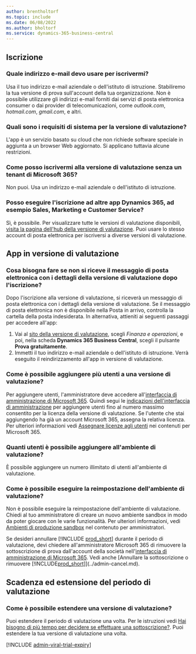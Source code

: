 ```yaml
---
author: brentholtorf
ms.topic: include
ms.date: 06/08/2022
ms.author: bholtorf
ms.service: dynamics-365-business-central
---
```

## Iscrizione

### Quale indirizzo e-mail devo usare per iscrivermi?

Usa il tuo indirizzo e-mail aziendale o dell'istituto di istruzione. Stabiliremo la tua versione di prova sull'account della tua organizzazione. Non è possibile utilizzare gli indirizzi e-mail forniti dai servizi di posta elettronica consumer o dai provider di telecomunicazioni, come *outlook.com*, *hotmail.com*, *gmail.com*, e altri.  

### Quali sono i requisiti di sistema per la versione di valutazione?

L'app è un servizio basato su cloud che non richiede software speciale in aggiunta a un browser Web aggiornato. Si applicano tuttavia alcune restrizioni.  

### Come posso iscrivermi alla versione di valutazione senza un tenant di Microsoft 365?

Non puoi. Usa un indirizzo e-mail aziendale o dell'istituto di istruzione.

### Posso eseguire l'iscrizione ad altre app Dynamics 365, ad esempio Sales, Marketing e Customer Service?

Sì, è possibile. Per visualizzare tutte le versioni di valutazione disponibili, [visita la pagina dell'hub della versione di valutazione](https://dynamics.microsoft.com/dynamics-365-free-trial). Puoi usare lo stesso account di posta elettronica per iscriversi a diverse versioni di valutazione.<!-- However, it is not possible to have multiple apps on the same trial site. Each trial will be on a different org and URL. The trial data won’t be shared across apps.-->

## App in versione di valutazione

### Cosa bisogna fare se non si riceve il messaggio di posta elettronica con i dettagli della versione di valutazione dopo l'iscrizione?

Dopo l'iscrizione alla versione di valutazione, si riceverà un messaggio di posta elettronica con i dettagli della versione di valutazione. Se il messaggio di posta elettronica non è disponibile nella Posta in arrivo, controlla la cartella della posta indesiderata. In alternativa, attieniti ai seguenti passaggi per accedere all'app:

1. Vai al [sito della versione di valutazione](https://go.microsoft.com/fwlink/?linkid=847861), scegli *Finanza e operazioni*, e poi, nella scheda **Dynamics 365 Business Central**, scegli il pulsante **Prova gratuitamente**.  
2. Immetti il tuo indirizzo e-mail aziendale o dell'istituto di istruzione. Verrà eseguito il reindirizzamento all'app in versione di valutazione.  

### Come è possibile aggiungere più utenti a una versione di valutazione?

Per aggiungere utenti, l'amministratore deve accedere all'[interfaccia di amministrazione di Microsoft 365](https://admin.microsoft.com). Quindi segui le [indicazioni dell'interfaccia di amministrazione](/microsoft-365/admin/add-users/add-users) per aggiungere utenti fino al numero massimo consentito per la licenza della versione di valutazione. Se l'utente che stai aggiungendo ha già un account Microsoft 365, assegna la relativa licenza. Per ulteriori informazioni vedi [Assegnare licenze agli utenti](/microsoft-365/admin/manage/assign-licenses-to-users) nei contenuti per Microsoft 365.

### Quanti utenti è possibile aggiungere all'ambiente di valutazione?

È possibile aggiungere un numero illimitato di utenti all'ambiente di valutazione.

### Come è possibile eseguire la reimpostazione dell'ambiente di valutazione?

Non è possibile eseguire la reimpostazione dell'ambiente di valutazione. Chiedi al tuo amministratore di creare un nuovo ambiente sandbox in modo da poter giocare con le varie funzionalità. Per ulteriori informazioni, vedi [Ambienti di produzione sandbox](/dynamics365/business-central/dev-itpro/administration/environment-types) nel contenuto per amministratori.  

Se desideri annullare [!INCLUDE [prod_short](prod_short.md)] durante il periodo di valutazione, devi chiedere all'amministratore Microsoft 365 di rimuovere la sottoscrizione di prova dall'account della società nell'[interfaccia di amministrazione di Microsoft 365](https://admin.microsoft.com/). Vedi anche [Annullare la sottoscrizione o rimuovere [!INCLUDE[prod_short](prod_short.md)]](../admin-cancel.md).  

## Scadenza ed estensione del periodo di valutazione

### Come è possibile estendere una versione di valutazione?

Puoi estendere il periodo di valutazione una volta. Per le istruzioni vedi [Hai bisogno di più tempo per decidere se effettuare una sottoscrizione?](../admin-extend-trial.md). Puoi estendere la tua versione di valutazione una volta.

[!INCLUDE [admin-viral-trial-expiry](admin-viral-trial-expiry.md)]
